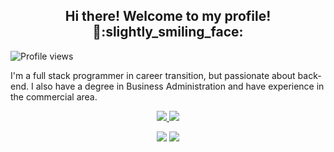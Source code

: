 <h2 align='center'>
Hi there! Welcome to my profile! 👋:slightly_smiling_face:
</h2>

<!-- Profile Views Counter -->
![Profile views](https://gpvc.arturio.dev/prgalhardo?v=3)

<p>I'm a full stack programmer in career transition, but passionate about back-end. I also have a degree in Business Administration and have experience in the commercial area.</p>

<p align="center">
 <a href="https://www.linkedin.com/in/prgalhardo/" >
  <img src="https://img.shields.io/badge/LinkedIn-0077B5?style=for-the-badge&logo=linkedin&logoColor=white" />
 </a>
<a href="mailto:priscilacds_100@yahoo.com.br">
<img src="https://img.shields.io/badge/Yahoo-993399?style=for-the-badge&logo=yahoo&logoColor=white" />
</a>
</p>
<p align='center'>
<img src="https://github-readme-stats.vercel.app/api?username=prgalhardo&show_icons=true&theme=default" />
<img src='https://github-readme-stats.vercel.app/api/top-langs/?username=prgalhardo&layout=compact'>
</p>
